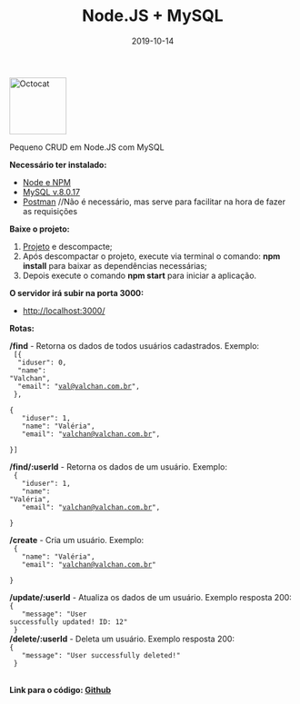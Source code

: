 ﻿---
date: 2019-10-14
title: "Node.JS + MySQL"
description: "Pequeno CRUD em Node.JS com MySQL."
category: "node"
---

<p class="alinhar"><img src="../assets/images/octocat.gif" alt="Octocat" title="Octocat" width="100" height="100"></p>

Pequeno CRUD em Node.JS com MySQL

**Necessário ter instalado:**
- <a href="https://nodejs.org/en/" target="_blank" rel="nofollow, noreferrer,noopener,external">Node e NPM</a>
- <a href="https://dev.mysql.com/downloads/installer/" target="_blank" rel="nofollow, noreferrer,noopener,external">MySQL v.8.0.17</a>
- <a href="https://www.getpostman.com/" target="_blank" rel="nofollow, noreferrer,noopener,external">Postman</a> //Não é necessário, mas serve para facilitar na hora de fazer as requisições

**Baixe o projeto:**
1. <a href="https://github.com/ValchanOficial/NodeMySQL/archive/master.zip" target="_blank" rel="nofollow, noreferrer,noopener,external">Projeto</a> e descompacte;
2. Após descompactar o projeto, execute via terminal o comando: **npm install** para baixar as dependências necessárias;
3. Depois execute o comando **npm start** para iniciar a aplicação.

**O servidor irá subir na porta 3000:**
- <a href="http://localhost:3000/" target="_blank" rel="nofollow, noreferrer,noopener,external">http://localhost:3000/</a>

**Rotas:**

**/find** - Retorna os dados de todos usuários cadastrados. Exemplo:<br>
<code>
        [{<br>
            &thinsp;"iduser": 0,<br>
            &thinsp;"name": "Valchan",<br>
            &thinsp;"email": "val@valchan.com.br",<br>
        },<br>
        {<br>
            &thinsp; "iduser": 1,<br>
            &thinsp; "name": "Valéria",<br>
            &thinsp; "email": "valchan@valchan.com.br",<br>
        }]<br>
</code><br>
**/find/:userId** - Retorna os dados de um usuário. Exemplo:<br>
<code>
        {<br>
            &thinsp; "iduser": 1,<br>
            &thinsp; "name": "Valéria",<br>
            &thinsp; "email": "valchan@valchan.com.br",<br>
        }<br>
</code><br>
**/create** - Cria um usuário. Exemplo:<br>
<code>
        {<br>
            &thinsp; "name": "Valéria",<br>
            &thinsp; "email": "valchan@valchan.com.br"<br>
        }<br>
</code><br>
**/update/:userId** - Atualiza os dados de um usuário. Exemplo resposta 200:<br>
<code>{<br> &thinsp; "message": "User successfully updated! ID: 12"<br> }</code><br>
**/delete/:userId** - Deleta um usuário. 
Exemplo resposta 200:<br>
<code>{<br> &thinsp; "message": "User successfully deleted!"<br> } </code><br>

**Link para o código: <a href="https://github.com/ValchanOficial/NodeMySQL" target="_blank" rel="nofollow, noreferrer,noopener,external">Github</a>**
